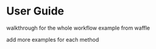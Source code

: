 # User Guide

walkthrough for the whole workflow
example from waffle

add more examples for each method